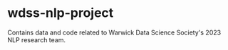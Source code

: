 # wdss-nlp-project
Contains data and code related to Warwick Data Science Society's 2023 NLP research team.
